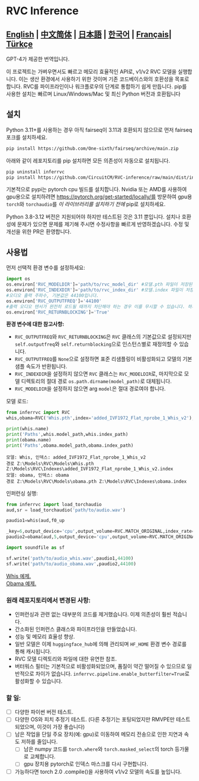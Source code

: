 # RVC Inference

[**English**](../README.md) | [**中文简体**](./README.ch.md) | [**日本語**](./README.ja.md) | [**한국어**](./README.ko.md) | [**Français**](./README.fr.md)| [**Türkçe**](./README.tr.md)
------
GPT-4가 제공한 번역입니다.

이 프로젝트는 가벼우면서도 빠르고 메모리 효율적인 API로, v1/v2 RVC 모델을 실행합니다. 이는 생산 환경에서 사용하기 위한 것이며 기존 코드베이스와의 호환성을 목표로 합니다.
RVC를 파이프라인이나 워크플로우의 단계로 통합하기 쉽게 만듭니다. pip를 사용한 설치는 빠르며 Linux/Windows/Mac 및 최신 Python 버전과 호환됩니다
## 설치
Python 3.11+를 사용하는 경우 아직 fairseq이 3.11과 호환되지 않으므로 먼저 fairseq 포크를 설치하세요.
```bash
pip install https://github.com/One-sixth/fairseq/archive/main.zip
```

아래와 같이 레포지토리를 pip 설치하면 모든 의존성이 자동으로 설치됩니다.
```bash
pip uninstall inferrvc
pip install https://github.com/CircuitCM/RVC-inference/raw/main/dist/inferrvc-1.0-py3-none-any.whl --no-cache-dir
```
기본적으로 pypi는 pytorch cpu 빌드를 설치합니다. Nvidia 또는 AMD를 사용하여 gpu용으로 설치하려면 https://pytorch.org/get-started/locally/를 방문하여 gpu용 `torch`와 `torchaudio`를 _이 라이브러리를 설치하기 전에_ pip로 설치하세요.

Python 3.8-3.12 버전은 지원되어야 하지만 테스트된 것은 3.11 뿐입니다. 설치나 호환성에 문제가 있으면 문제를 제기해 주시면 수정사항을 빠르게 반영하겠습니다.
수정 및 개선을 위한 PR은 환영합니다.

## 사용법
먼저 선택적 환경 변수를 설정하세요:
```python
import os
os.environ['RVC_MODELDIR']='path/to/rvc_model_dir' #모델.pth 파일이 저장된 곳.
os.environ['RVC_INDEXDIR']='path/to/rvc_index_dir' #모델.index 파일이 저장된 곳.
#오디오 출력 주파수, 기본값은 44100입니다.
os.environ['RVC_OUTPUTFREQ']='44100'
#출력 오디오 텐서가 완전히 로드될 때까지 차단해야 하는 경우 이를 무시할 수 있습니다. 하지만 더 큰 torch 파이프라인에서 실행하려면 False로 설정하면 성능이 약간 향상됩니다.
os.environ['RVC_RETURNBLOCKING']='True'
```
**환경 변수에 대한 참고사항:**
- `RVC_OUTPUTFREQ`와 `RVC_RETURNBLOCKING`은 `RVC` 클래스의 기본값으로 설정되지만 `self.outputfreq`와 `self.returnblocking`으로 인스턴스별로 재정의할 수 있습니다.
- `RVC_OUTPUTFREQ`를 `None`으로 설정하면 표준 리샘플링이 비활성화되고 모델의 기본 샘플 속도가 반환됩니다.
- `RVC_INDEXDIR`을 설정하지 않으면 `RVC` 클래스는 `RVC_MODELDIR`로, 마지막으로 모델 디렉토리의 절대 경로 `os.path.dirname(model_path)`로 대체됩니다.
- `RVC_MODELDIR`을 설정하지 않으면 arg `model`은 절대 경로여야 합니다.

모델 로드:
```python
from inferrvc import RVC
whis,obama=RVC('Whis.pth',index='added_IVF1972_Flat_nprobe_1_Whis_v2'),RVC(model='obama')

print(whis.name)
print('Paths',whis.model_path,whis.index_path)
print(obama.name)
print('Paths',obama.model_path,obama.index_path)
```
```text
모델: Whis, 인덱스: added_IVF1972_Flat_nprobe_1_Whis_v2
경로 Z:\Models\RVC\Models\Whis.pth Z:\Models\RVC\Indexes\added_IVF1972_Flat_nprobe_1_Whis_v2.index
모델: obama, 인덱스: obama
경로 Z:\Models\RVC\Models\obama.pth Z:\Models\RVC\Indexes\obama.index
```

인퍼런싱 실행:
```python
from inferrvc import load_torchaudio
aud,sr = load_torchaudio('path/to/audio.wav')

paudio1=whis(aud,f0_up

_key=6,output_device='cpu',output_volume=RVC.MATCH_ORIGINAL,index_rate=.75)
paudio2=obama(aud,5,output_device='cpu',output_volume=RVC.MATCH_ORIGINAL,index_rate=.9)

import soundfile as sf

sf.write('path/to/audio_whis.wav',paudio1,44100)
sf.write('path/to/audio_obama.wav',paudio2,44100)
```
[Whis 예제.](./docs/audio_whis.wav)  
[Obama 예제.](./docs/audio_obama.wav)

### 원래 레포지토리에서 변경된 사항:
 - 인퍼런싱과 관련 없는 대부분의 코드를 제거했습니다. 이제 의존성이 훨씬 적습니다.
 - 간소화된 인퍼런스 클래스와 파이프라인을 만들었습니다.
 - 성능 및 메모리 효율성 향상.
 - 일반 모델은 이제 `huggingface_hub`에 의해 관리되며 `HF_HOME` 환경 변수 경로를 통해 캐시됩니다.
 - RVC 모델 디렉토리와 파일에 대한 유연한 참조.
 - 버터워스 필터는 기본적으로 비활성화되었으며, 품질이 약간 떨어질 수 있으므로 일반적으로 차이가 없습니다. `inferrvc.pipeline.enable_butterfilter=True`로 활성화할 수 있습니다.

### 할 일:
- [ ] 다양한 파이썬 버전 테스트.
- [ ] 다양한 OS와 피치 추정기 테스트. (다른 추정기는 포팅되었지만 RMVPE만 테스트되었으며, 이것이 가장 좋습니다)
- [ ] 남은 작업을 단일 주요 장치(예: gpu)로 이동하여 메모리 전송으로 인한 지연과 속도 저하를 줄입니다.
  - [ ] 남은 numpy 코드를 `torch.where`와 `torch.masked_select`의 torch 등가물로 교체합니다.
  - [ ] gpu 장치용 pytorch로 인덱스 마스크를 다시 구현합니다.
- [ ] 가능하다면 torch 2.0 .compile()을 사용하여 v1/v2 모델의 속도를 높입니다.